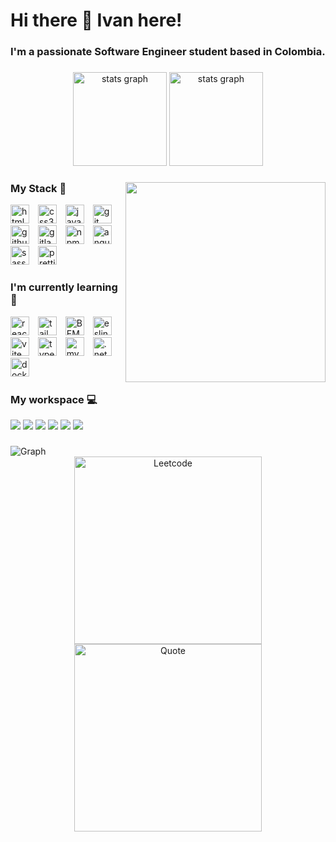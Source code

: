 <h1>Hi there 👋 Ivan here!</h1>

### I'm a passionate Software Engineer student based in Colombia.

###

<div align="center">
  <picture>
    <source
      srcset="https://github-readme-stats.vercel.app/api?username=xISVBx&show_icons=true&include_all_commits=true&count_private=true&theme=tokyonight"
      media="(prefers-color-scheme: dark)"
    />
    <source
      srcset="https://github-readme-stats.vercel.app/api?username=xISVBx&show_icons=true&include_all_commits=true&count_private=true&theme=default"
      media="(prefers-color-scheme: light), (prefers-color-scheme: no-preference)"
    />
    <img src="https://github-readme-stats.vercel.app/api?username=xISVBx&show_icons=true&include_all_commits=true&count_private=true" height="150" alt="stats graph"/>
  </picture>
  <picture>
    <source
      srcset="https://streak-stats.demolab.com?user=xISVBx&locale=en&mode=daily&theme=tokyonight&hide_border=false&border_radius=5"
      media="(prefers-color-scheme: dark)"
    />
    <source
      srcset="https://streak-stats.demolab.com?user=xISVBx&locale=en&mode=daily&theme=default&hide_border=false&border_radius=5"
      media="(prefers-color-scheme: light), (prefers-color-scheme: no-preference)"
    />
    <img src="https://streak-stats.demolab.com?user=xISVBx&locale=en&mode=daily&hide_border=false&border_radius=5" height="150" alt="stats graph"/>
  </picture>
</div>

###

<picture>
    <source
      srcset="https://github-readme-stats.vercel.app/api/top-langs?username=xISVBx&locale=en&hide_title=false&layout=donut-vertical&card_width=320&langs_count=5&theme=tokyonight&hide_border=false"
      media="(prefers-color-scheme: dark)"
    />
    <source
      srcset="https://github-readme-stats.vercel.app/api/top-langs?username=xISVBx&locale=en&hide_title=false&layout=donut-vertical&card_width=320&langs_count=5&theme=default&hide_border=false"
      media="(prefers-color-scheme: light), (prefers-color-scheme: no-preference)"
    />
    <img align="right" height="320" src="https://github-readme-stats.vercel.app/api/top-langs?username=xISVBx&locale=en&hide_title=false&layout=donut-vertical&card_width=320&langs_count=5&theme=tokyonight&hide_border=false"  />
  </picture>

###

<div align="left">
  <h3>My Stack 💪</h3>
  <img src="https://cdn.simpleicons.org/html5" height="30" alt="html5 logo"  />
  <img width="6" />
  <img src="https://cdn.simpleicons.org/css3" height="30" alt="css3 logo"  />
  <img width="6" />
  <img src="https://cdn.simpleicons.org/javascript" height="30" alt="javascript logo"  />
  <img width="6" />
  <img src="https://cdn.simpleicons.org/git" height="30" alt="git logo"  />
  <img width="6" />
  <img src="https://cdn.simpleicons.org/github/181717/ffffff" height="30" alt="github logo"  />
  <img width="6" />
  <img src="https://cdn.simpleicons.org/gitlab" height="30" alt="gitlab logo"  />
  <img width="6" />
  <img src="https://cdn.simpleicons.org/npm" height="30" alt="npm logo"  />
  <img width="6" />
  <img src="https://cdn.simpleicons.org/angular/0F0F11/FFFFFF" height="30" alt="angular logo"  />
  <img width="6" />
  <img src="https://cdn.simpleicons.org/sass" height="30" alt="sass logo"  />
  <img width="6" />
  <img src="https://cdn.simpleicons.org/prettier" height="30" alt="prettier logo"  />
  <img width="6" />
</div>

###

<div align="left">
  <h3>I'm currently learning 📖</h3>
  <img src="https://cdn.simpleicons.org/react" height="30" alt="react logo"  />
  <img width="6" />
  <img src="https://cdn.simpleicons.org/tailwindcss" height="30" alt="tailwind logo"  />
  <img width="6" />
  <img src="https://cdn.simpleicons.org/bem/000000/FFFFFF" height="30" alt="BEM logo"  />
  <img width="6" />
  <img src="https://cdn.simpleicons.org/eslint" height="30" alt="eslint logo"  />
  <img width="6" />
  <img src="https://cdn.simpleicons.org/vite" height="30" alt="vite logo"  />
  <img width="6" />
  <img src="https://cdn.simpleicons.org/typescript" height="30" alt="typescript logo"  />
  <img width="6" />
  <img src="https://cdn.simpleicons.org/mysql" height="30" alt="mysql logo"  />
  <img width="6" />
  <img src="https://cdn.simpleicons.org/dotnet" height="30" alt=".net logo"  />
  <img width="6" />
  <img src="https://cdn.simpleicons.org/docker" height="30" alt="docker logo"  />
  <img width="6" />
</div>

###

<div align="left">
  <h3>My workspace 💻</h3>
  <img src="https://img.shields.io/badge/MSI%20laptop-FF0000?style=for-the-badge&logo=msi&logoColor=white" />
  <img src="https://img.shields.io/badge/Debian-A81D33?style=for-the-badge&logo=debian&logoColor=white" />
  <img src="https://img.shields.io/badge/Windows_11-0078d4?style=for-the-badge&logo=windows-11&logoColor=white" />
  <img src="https://img.shields.io/badge/Intel%20Core_i7_10th-0071C5?style=for-the-badge&logo=intel&logoColor=white" />
  <img src="https://img.shields.io/badge/RAM-16GB-%230071C5.svg?&style=for-the-badge&logoColor=white" />
  <img src="https://img.shields.io/badge/nvidia-gtx%202060-%2376B900.svg?&style=for-the-badge&logo=nvidia&logoColor=white" />
</div>

###

<picture>
    <source
      srcset="https://github-readme-activity-graph.vercel.app/graph?username=xISVBx&theme=tokyo-night"
      media="(prefers-color-scheme: dark)"
    />
    <source
      srcset="https://github-readme-activity-graph.vercel.app/graph?username=xISVBx"
      media="(prefers-color-scheme: light), (prefers-color-scheme: no-preference)"
    />
    <img src="https://github-readme-activity-graph.vercel.app/graph?username=xISVBx&theme=tokyo-night" alt="Graph" />
  </picture>
<div align="center">
  <img src="https://leetcard.jacoblin.cool/xISVBx?ext=activity"  height="300" alt="Leetcode" />  
  <img src="https://quotes-github-readme.vercel.app/api?type=vertical" height="300" alt="Quote" />  
</div>
